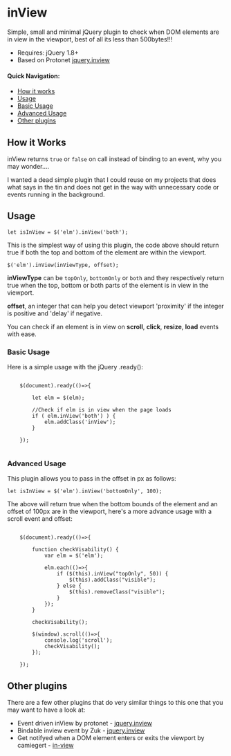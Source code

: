 # inView

Simple, small and minimal jQuery plugin to check when DOM elements are in view in the viewport, best of all its less than 500bytes!!!

- Requires: jQuery 1.8+
- Based on Protonet [jquery.inview](https://github.com/protonet/jquery.inview)

#### Quick Navigation:
- [How it works](#how-it-works)
- [Usage](#usage)
- [Basic Usage](#basic-usage)
- [Advanced Usage](#advanced-usage)
- [Other plugins](#other-plugins)


## How it Works
inView returns `true` or `false` on call instead of binding to an event, why you may wonder....

I wanted a dead simple plugin that I could reuse on my projects that does what says in the tin and does not get in the way with unnecessary code or events running in the background.

## Usage

```(javascript)
let isInView = $('elm').inView('both');
```

This is the simplest way of using this plugin, the code above should return true if both the top and bottom of the element are within the viewport.

```(javascript)
$('elm').inView(inViewType, offset);
```

__inViewType__ can be `topOnly`, `bottomOnly` or `both` and they respectively return true when the top, bottom or both parts of the element is in view in the viewport.

__offset__, an integer that can help you detect viewport 'proximity' if the integer is positive and 'delay' if negative.

You can check if an element is in view on __scroll__, __click__, __resize__, __load__ events with ease.

### Basic Usage

Here is a simple usage with the jQuery .ready():

```(javascript)

	$(document).ready(()=>{

		let elm = $(elm);

		//Check if elm is in view when the page loads
		if ( elm.inView('both') ) {
			elm.addClass('inView');
		}

	});


```

### Advanced Usage

This plugin allows you to pass in the offset in px as follows:

```(javascript)
let isInView = $('elm').inView('bottomOnly', 100);
```
The above will return true when the bottom bounds of the element and an offset of 100px are in the viewport, here's a more advance usage with a scroll event and offset:

```(javascript)

	$(document).ready(()=>{

		function checkVisability() {
			var elm = $('elm');

			elm.each(()=>{
				if ($(this).inView("topOnly", 50)) {
					$(this).addClass("visible");
				} else {
					$(this).removeClass("visible");
				}
			});
		}

		checkVisability();

		$(window).scroll(()=>{
			console.log('scroll');
			checkVisability();
		});

	});

```

## Other plugins

There are a few other plugins that do very similar things to this one that you may want to have a look at:

- Event driven inView by protonet - [jquery.inview](https://github.com/protonet/jquery.inview)
- Bindable inview event by Zuk - [jquery.inview](https://github.com/zuk/jquery.inview/)
- Get notifyed when a DOM element enters or exits the viewport by camiegert - [in-view](https://github.com/camwiegert/in-view)

